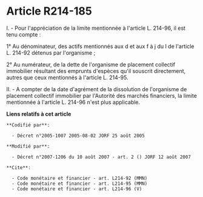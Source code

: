 # Article R214-185

I. - Pour l'appréciation de la limite mentionnée à l'article L. 214-96, il est tenu compte :

1° Au dénominateur, des actifs mentionnés aux d et aux f à j du I de l'article L. 214-92 détenus par l'organisme ;

2° Au numérateur, de la dette de l'organisme de placement collectif immobilier résultant des emprunts d'espèces qu'il
souscrit directement, autres que ceux mentionnés à l'article L. 214-95.

II. - A compter de la date d'agrément de la dissolution de l'organisme de placement collectif immobilier par l'Autorité des
marchés financiers, la limite mentionnée à l'article L. 214-96 n'est plus applicable.

**Liens relatifs à cet article**

	**Codifié par**:

	  - Décret n°2005-1007 2005-08-02 JORF 25 août 2005

	**Modifié par**:

	  - Décret n°2007-1206 du 10 août 2007 - art. 2 () JORF 12 août 2007

	**Cite**:

	  - Code monétaire et financier - art. L214-92 (MMN)
	  - Code monétaire et financier - art. L214-95 (MMN)
	  - Code monétaire et financier - art. L214-96 (V)
